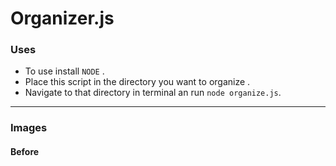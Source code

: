 # Organizer.js

### Uses

* To use install `NODE` .<br>
* Place this script in the directory you want to organize .<br>
* Navigate to that directory in terminal an run `node organize.js`.<br>
----

### Images

#### Before
